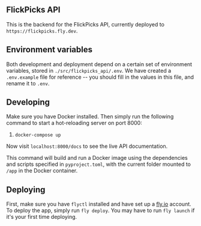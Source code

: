 ## FlickPicks API

This is the backend for the FlickPicks API, currently deployed to `https://flickpicks.fly.dev`.

## Environment variables

Both development and deployment depend on a certain set of environment variables, stored in `./src/flickpicks_api/.env`. We have created a `.env.example` file for reference -- you should fill in the values in this file, and rename it to `.env`. 

## Developing

Make sure you have Docker installed. Then simply run the following command to start a hot-reloading server on port 8000:

1. `docker-compose up`

Now visit `localhost:8000/docs` to see the live API documentation. 

This command will build and run a Docker image using the dependencies and scripts specified in `pyproject.toml`, with the current folder mounted to `/app` in the Docker container. 

## Deploying

First, make sure you have `flyctl` installed and have set up a [fly.io](https://fly.io) account. To deploy the app, simply run `fly deploy`. You may have to run `fly launch` if it's your first time deploying. 

